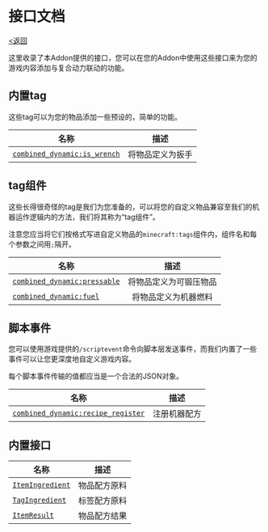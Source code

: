 # 接口文档
[<返回](../index.md)

这里收录了本Addon提供的接口，您可以在您的Addon中使用这些接口来为您的游戏内容添加与复合动力联动的功能。

## 内置tag

这些tag可以为您的物品添加一些预设的，简单的功能。

| 名称 | 描述 |
| --- | :---: |
| [`combined_dynamic:is_wrench`](./build_in_tags/is_wrench.md) | 将物品定义为扳手 |

## tag组件

这些长得很奇怪的tag是我们为您准备的，可以将您的自定义物品兼容至我们的机器运作逻辑内的方法，我们将其称为“tag组件”。

注意您应当将它们按格式写进自定义物品的`minecraft:tags`组件内，组件名和每个参数之间用`;`隔开。

| 名称 | 描述 |
| --- | :---: |
| [`combined_dynamic:pressable`](./tag_components/pressable.md) | 将物品定义为可锻压物品 |
| [`combined_dynamic:fuel`](./tag_components/fuel.md) | 将物品定义为机器燃料 |

## 脚本事件

您可以使用游戏提供的`/scriptevent`命令向脚本层发送事件，而我们内置了一些事件可以让您更深度地自定义游戏内容。

每个脚本事件传输的值都应当是一个合法的JSON对象。

| 名称 | 描述 |
| --- | :---: |
| [`combined_dynamic:recipe_register`](./script_events/recipe_register.md) | 注册机器配方 |

## 内置接口

| 名称 | 描述 |
| --- | :---: |
| [`ItemIngredient`](./build_in_interfaces/item_ingtedient.md) | 物品配方原料 |
| [`TagIngredient`](./build_in_interfaces/tag_ingtedient.md) | 标签配方原料 |
| [`ItemResult`](./build_in_interfaces/item_result.md) | 物品配方结果 |
